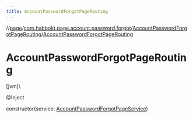 ```yaml
---
title: AccountPasswordForgotPageRouting
---
```

//[page](../../../index.html)/[com.habbokt.page.account.password.forgot](../index.html)/[AccountPasswordForgotPageRouting](index.html)/[AccountPasswordForgotPageRouting](-account-password-forgot-page-routing.html)



# AccountPasswordForgotPageRouting



[jvm]\




@Inject



constructor(service: [AccountPasswordForgotPageService](../-account-password-forgot-page-service/index.html))




